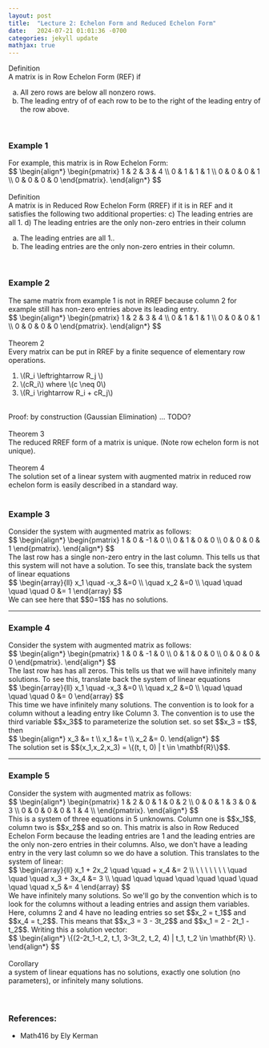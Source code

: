 ```yaml
---
layout: post
title:  "Lecture 2: Echelon Form and Reduced Echelon Form"
date:   2024-07-21 01:01:36 -0700
categories: jekyll update
mathjax: true
---
```


<div class="bdiv">
Definition
</div>
<div class="bbdiv">
A matrix is in Row Echelon Form (REF) if
<ol style="list-style-type:lower-alpha">
<li> All zero rows are below all nonzero rows.</li>
<li> The leading entry of of each row to be to the right of the leading entry of the row above.</li>
</ol>
</div>
<br>
<!------------------------------------------------------------------------------------>
<h3>Example 1</h3>
For example, this matrix is in Row Echelon Form:
<div>
$$
\begin{align*}
\begin{pmatrix}
1 & 2 & 3 & 4  \\
0 & 1 & 1 & 1  \\
0 & 0 & 0 & 1 \\
0 & 0 & 0 & 0
\end{pmatrix}.
\end{align*}
$$
</div>
<br>
<!------------------------------------------------------------------------------------>
<div class="bdiv">
Definition
</div>
<div class="bbdiv">
A matrix is in Reduced Row Echelon Form (RREF) if it is in REF and it satisfies the following two additional properties:
c) The leading entries are all 1.
d) The leading entries are the only non-zero entries in their column
<ol style="list-style-type:lower-alpha">
<li> The leading entries are all 1..</li>
<li> The leading entries are the only non-zero entries in their column.</li>
</ol>
</div>
<br>
<!------------------------------------------------------------------------------------>
<h3>Example 2</h3>
The same matrix from example 1 is not in RREF because column 2 for example still has non-zero entries above its leading entry.
<div>
$$
\begin{align*}
\begin{pmatrix}
1 & 2 & 3 & 4  \\
0 & 1 & 1 & 1  \\
0 & 0 & 0 & 1 \\
0 & 0 & 0 & 0
\end{pmatrix}.
\end{align*}
$$
</div>
<br>
<!------------------------------------------------------------------------------------>
<div class="purdiv">
Theorem 2
</div>
<div class="purbdiv">
Every matrix can be put in RREF by a finite sequence of elementary row operations.
<ol>
	<li>\(R_i \leftrightarrow R_j \) </li>
    <li> \(cR_i\) where \(c \neq 0\)</li>
    <li> \(R_i \rightarrow R_i + cR_j\) </li>
</ol>
</div>
<br>
Proof: by construction (Gaussian Elimination) ... TODO?
<br>
<br>
<!------------------------------------------------------------------------------------>
<div class="purdiv">
Theorem 3
</div>
<div class="purbdiv">
The reduced RREF form of a matrix is unique. (Note row echelon form is not unique).
</div>
<br>
<!------------------------------------------------------------------------------------>
<div class="purdiv">
Theorem 4
</div>
<div class="purbdiv">
The solution set of a linear system with augmented matrix in reduced row echelon form is easily described in a standard way.
</div>
<br>
<!------------------------------------------------------------------------------------>
<h3>Example 3</h3>
Consider the system with augmented matrix as follows:
<div>
$$
\begin{align*}
\begin{pmatrix}
1 & 0 & -1 & 0  \\
0 & 1 & 0 & 0  \\
0 & 0 & 0 & 1
\end{pmatrix}.
\end{align*}
$$
</div>
The last row has a single non-zero entry in the last column. This tells us that this system will not have a solution. To see this, translate back the system of linear equations
<div>
$$
\begin{array}{ll}
x_1 \quad -x_3 &=0 \\ 
\quad x_2 &=0 \\ 
\quad \quad \quad \quad 0 &= 1
\end{array}
$$
</div>
We can see here that $$0=1$$ has no solutions.
<hr>

<!------------------------------------------------------------------------------------>
<h3>Example 4</h3>
Consider the system with augmented matrix as follows:
<div>
$$
\begin{align*}
\begin{pmatrix}
1 & 0 & -1 & 0  \\
0 & 1 & 0 & 0  \\
0 & 0 & 0 & 0
\end{pmatrix}.
\end{align*}
$$
</div>
The last row has has all zeros. This tells us that we will have infinitely many solutions. To see this, translate back the system of linear equations
<div>
$$
\begin{array}{ll}
x_1 \quad -x_3 &=0 \\ 
\quad x_2 &=0 \\ 
\quad \quad \quad \quad 0 &= 0
\end{array}
$$
</div>
This time we have infinitely many solutions. The convention is to look for a column without a leading entry like Column 3. The convention is to use the third variable $$x_3$$ to parameterize the solution set. so set $$x_3 = t$$, then 
<div>
$$
\begin{align*}
x_3 &= t \\
x_1 &= t \\
x_2 &= 0.
\end{align*}
$$
</div>
The solution set is $$(x_1,x_2,x_3) = \{(t, t, 0) | t \in \mathbf{R}\}$$.
<hr>

<!------------------------------------------------------------------------------------>
<h3>Example 5</h3>
Consider the system with augmented matrix as follows:
<div>
$$
\begin{align*}
\begin{pmatrix}
1 & 2 & 0 & 1 & 0 & 2  \\
0 & 0 & 1 & 3 & 0 & 3  \\
0 & 0 & 0 & 0 & 1 & 4  \\
\end{pmatrix}.
\end{align*}
$$
</div>
This is a system of three equations in 5 unknowns. Column one is $$x_1$$, column two is $$x_2$$ and so on. This matrix is also in Row Reduced Echelon Form because the leading entries are 1 and the leading entries are the only non-zero entries in their columns. Also, we don't have a leading entry in the very last column so we do have a solution. This translates to the system of linear:
<div>
$$
\begin{array}{ll}
x_1 + 2x_2 \quad \quad + x_4 &= 2 \\ 
\ \ \ \ \ \ \ \quad \quad \quad x_3 + 3x_4 &= 3 \\ 
\quad \quad \quad \quad \quad \quad \quad \quad \quad x_5 &= 4
\end{array}
$$
</div>
We have infinitely many solutions. So we'll go by the convention which is to look for the columns without a leading entries and assign them variables. Here, columns 2 and 4 have no leading entries so set $$x_2 = t_1$$ and $$x_4 = t_2$$. This means that $$x_3 = 3 - 3t_2$$ and $$x_1 = 2 - 2t_1 - t_2$$. Writing this a solution vector:
<div>
$$
\begin{align*}
\{(2-2t_1-t_2, t_1, 3-3t_2, t_2, 4) | t_1, t_2 \in \mathbf{R} \}.
\end{align*}
$$
</div>
<br>
<!------------------------------------------------------------------------------------>
<div class="purdiv">
Corollary
</div>
<div class="purbdiv">
a system of linear equations has no solutions, exactly one solution (no parameters), or infinitely many solutions.
</div>
<br>
<br>
<!------------------------------------------------------------------------------------>
<h3>References:</h3>
<ul>
<li>Math416 by Ely Kerman</li>
</ul>
























